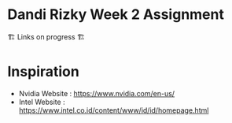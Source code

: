 # Dandi Rizky Week 2 Assignment

🏗️ Links on progress 🏗️

# Inspiration

- Nvidia Website : https://www.nvidia.com/en-us/
- Intel Website : https://www.intel.co.id/content/www/id/id/homepage.html
